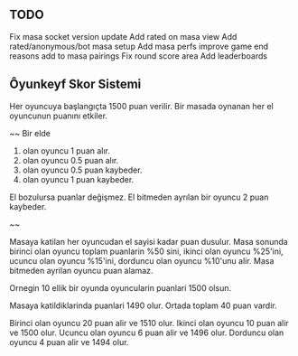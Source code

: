 ## TODO

Fix masa socket version update
Add rated on masa view
Add rated/anonymous/bot masa setup
Add masa perfs
improve game end reasons add to masa pairings
Fix round score area
Add leaderboards



## Ôyunkeyf Skor Sistemi

Her oyuncuya başlangıçta 1500 puan verilir. Bir masada oynanan her el oyuncunun puanını etkiler.

~~
Bir elde 

1. olan oyuncu 1 puan alır. 
2. olan oyuncu 0.5 puan alır.
3. olan oyuncu 0.5 puan kaybeder.
4. olan oyuncu 1 puan kaybeder.

El bozulursa puanlar değişmez. El bitmeden ayrılan bir oyuncu 2 puan kaybeder.

~~

Masaya katilan her oyuncudan el sayisi kadar puan dusulur. Masa sonunda birinci olan oyuncu toplam puanlarin %50 sini, ikinci olan oyuncu %25'ini, ucuncu olan oyuncu %15'ini, dorduncu olan oyuncu %10'unu alir. Masa bitmeden ayrilan oyuncu puan alamaz.

Ornegin 10 ellik bir oyunda oyuncularin puanlari 1500 olsun.

Masaya katildiklarinda puanlari 1490 olur. Ortada toplam 40 puan vardir.

Birinci olan oyuncu 20 puan alir ve 1510 olur.
Ikinci olan oyuncu 10 puan alir ve 1500 olur.
Ucuncu olan oyuncu 6 puan alir ve 1496 olur.
Dorduncu olan oyuncu 4 puan alir ve 1494 olur.
